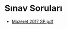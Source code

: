 # Sınav Soruları

<!--Index-->

- [Mazeret 2017 SP.pdf](https://github.com//yedhrab/IstanbulUniversity-CE/raw/master/3.%20S%C4%B1n%C4%B1f%201.%20D%C3%B6nem%20Notlar%C4%B1/Sistem%20Programlama/S%C4%B1nav%20Sorular%C4%B1/Mazeret%202017%20SP.pdf)

<!--Index-->
